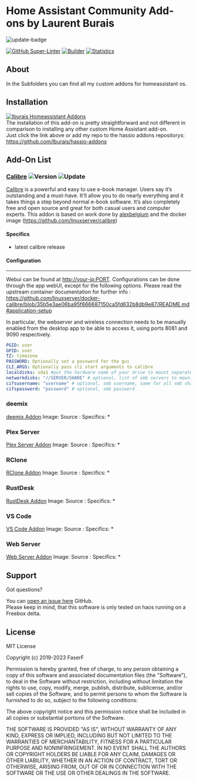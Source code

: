 # Home Assistant Community Add-ons by Laurent Burais

![update-badge](https://img.shields.io/github/last-commit/lburais/hassio-addons?label=last%20update)

[![GitHub Super-Linter](https://github.com/lburais/hassio-addons/workflows/Lint%20Code%20Base/badge.svg)](https://github.com/marketplace/actions/super-linter)
[![Builder](https://github.com/lburais/hassio-addons/workflows/Builder/badge.svg)](https://github.com/lburais/hassio-addons/actions/workflows/builder.yaml)
[![Statistics](https://github.com/lburais/hassio-addons/workflows/Generate%20weekly%20stats/badge.svg)](https://github.com/lburais/hassio-addons/actions/workflows/weekly_stats.yaml)

## About

In the Subfolders you can find all my custom addons for homeassistant os.

## Installation

[![lburais Homeassistant Addons](https://my.home-assistant.io/badges/supervisor_add_addon_repository.svg)](https://my.home-assistant.io/redirect/supervisor_add_addon_repository/?repository_url=https%3A%2F%2Fgithub.com%2Flburais%2Fhassio-addons)
<br />
The installation of this add-on is pretty straightforward and not different in comparison to installing any other custom Home Assistant add-on.<br />
Just click the link above or add my repo to the hassio addons repositorys: https://github.com/lburais/hassio-addons

## Add-On List

### [Calibre](calibre/) ![Version](https://img.shields.io/badge/dynamic/json?label=Version&query=%24.version&url=https%3A%2F%2Fraw.githubusercontent.com%2Flburais%2Fhassio-addons%2Fmaster%2Fcalibre%2Fconfig.json) ![Update](https://img.shields.io/badge/dynamic/json?label=Updated&query=%24.last_update&url=https%3A%2F%2Fraw.githubusercontent.com%2Flburais%2Fhassio-addons%2Fmaster%2Fcalibre%2Fupdater.json)

[Calibre](https://calibre-ebook.com/) is a powerful and easy to use e-book manager. Users say it’s outstanding and a must-have. It’ll allow you to do nearly everything and it takes things a step beyond normal e-book software. It’s also completely free and open source and great for both casual users and computer experts.
This addon is based on work done by [alexbelgium](https://github.com/alexbelgium/hassio-addons/tree/master/calibre) and the docker image (https://github.com/linuxserver/calibre)

#### Specifics

* latest calibre release

#### Configuration

---

Webui can be found at <http://your-ip:PORT>.
Configurations can be done through the app webUI, except for the following options.
Please read the upstream container documentation for further info : https://github.com/linuxserver/docker-calibre/blob/35b5e3ae06ba95f666687150ca5fd632b8db9e87/README.md#application-setup

In particular, the webserver and wireless connection needs to be manually enabled from the desktop app to be able to access it, using ports 8081 and 9090 respectively.

```yaml
PGID: user
GPID: user
TZ: timezone
PASSWORD: Optionally set a password for the gui
CLI_ARGS: Optionally pass cli start arguments to calibre
localdisks: sda1 #put the hardware name of your drive to mount separated by commas, or its label. ex. sda1, sdb1, MYNAS...
networkdisks: "//SERVER/SHARE" # optional, list of smb servers to mount, separated by commas
cifsusername: "username" # optional, smb username, same for all smb shares
cifspassword: "password" # optional, smb password
```

### deemix
[deemix Addon](https://github.com/lburais/hassio-addons/deemix)
Image: []()
Source : []()
Specifics:
*

### Plex Server
[Plex Server Addon](https://github.com/lburais/hassio-addons/plex)
Image: []()
Source : []()
Specifics:
*

### RClone
[RClone Addon](https://github.com/lburais/hassio-addons/rclone)
Image: []()
Source : []()
Specifics:
* 

### RustDesk
[RustDesk Addon](https://github.com/lburais/hassio-addons/rustdesk)
Image: []()
Source : []()
Specifics:
*

### VS Code
[VS Code Addon](https://github.com/lburais/hassio-addons/vscode)
Image: []()
Source : []()
Specifics:
*

### Web Server
[Web Server Addon](https://github.com/lburais/hassio-addons/web)
Image: []()
Source : []()
Specifics:
*

## Support

Got questions?

You can [open an issue here][issue] GitHub. <br />
Please keep in mind, that this software is only tested on haos running on a Freebox delta.

## License

MIT License

Copyright (c) 2019-2023 FaserF

Permission is hereby granted, free of charge, to any person obtaining a copy
of this software and associated documentation files (the "Software"), to deal
in the Software without restriction, including without limitation the rights
to use, copy, modify, merge, publish, distribute, sublicense, and/or sell
copies of the Software, and to permit persons to whom the Software is
furnished to do so, subject to the following conditions:

The above copyright notice and this permission notice shall be included in all
copies or substantial portions of the Software.

THE SOFTWARE IS PROVIDED "AS IS", WITHOUT WARRANTY OF ANY KIND, EXPRESS OR
IMPLIED, INCLUDING BUT NOT LIMITED TO THE WARRANTIES OF MERCHANTABILITY,
FITNESS FOR A PARTICULAR PURPOSE AND NONINFRINGEMENT. IN NO EVENT SHALL THE
AUTHORS OR COPYRIGHT HOLDERS BE LIABLE FOR ANY CLAIM, DAMAGES OR OTHER
LIABILITY, WHETHER IN AN ACTION OF CONTRACT, TORT OR OTHERWISE, ARISING FROM,
OUT OF OR IN CONNECTION WITH THE SOFTWARE OR THE USE OR OTHER DEALINGS IN THE
SOFTWARE.

[lburais]: https://github.com/lburais/
[issue]: https://github.com/lburais/hassio-addons/issues

